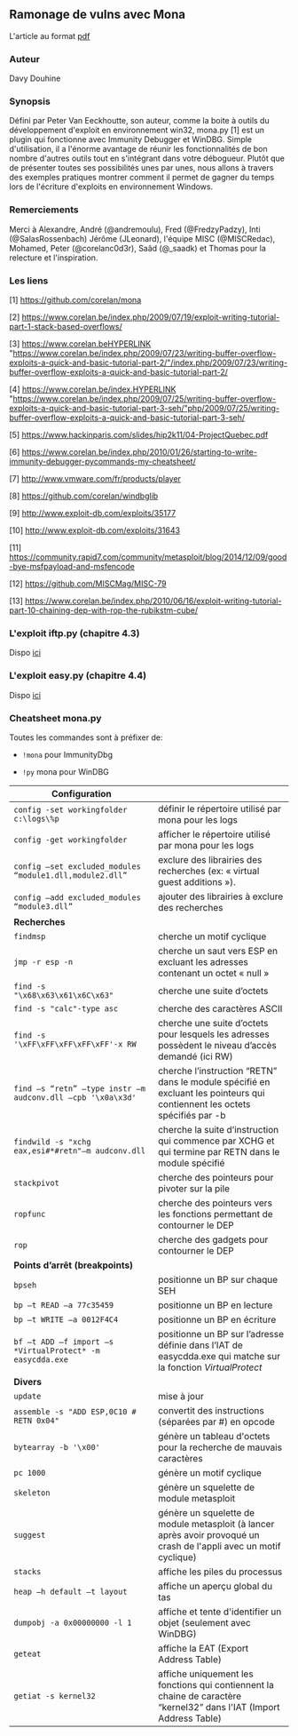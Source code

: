 ## Ramonage de vulns avec Mona
L'article au format [pdf](https://github.com/randorisec/articles/blob/master/MISC79_Mona/MISC79-Ramonage_de_vulns_avec_Mona.py-Davy_Douhine.pdf)

### Auteur
Davy Douhine

### Synopsis
Défini par Peter Van Eeckhoutte, son auteur, comme la boite à outils du développement d'exploit en environnement win32, mona.py [1] est un plugin qui fonctionne avec Immunity Debugger et WinDBG. Simple d'utilisation, il a l'énorme avantage de réunir les fonctionnalités de bon nombre d'autres outils tout en s'intégrant dans votre débogueur.
Plutôt que de présenter toutes ses possibilités unes par unes, nous allons à travers des exemples pratiques montrer comment il permet de gagner du temps lors de l'écriture d'exploits en environnement Windows.

### Remerciements
Merci à Alexandre, André (@andremoulu), Fred (@FredzyPadzy), Inti (@SalasRossenbach) Jérôme (JLeonard), l'équipe MISC (@MISCRedac), Mohamed, Peter (@corelanc0d3r), Saâd (@_saadk) et Thomas pour la relecture et l'inspiration.

### Les liens
[1] https://github.com/corelan/mona

[2] https://www.corelan.be/index.php/2009/07/19/exploit-writing-tutorial-part-1-stack-based-overflows/

[3] https://www.corelan.beHYPERLINK "https://www.corelan.be/index.php/2009/07/23/writing-buffer-overflow-exploits-a-quick-and-basic-tutorial-part-2/"/index.php/2009/07/23/writing-buffer-overflow-exploits-a-quick-and-basic-tutorial-part-2/

[4] https://www.corelan.be/index.HYPERLINK "https://www.corelan.be/index.php/2009/07/25/writing-buffer-overflow-exploits-a-quick-and-basic-tutorial-part-3-seh/"php/2009/07/25/writing-buffer-overflow-exploits-a-quick-and-basic-tutorial-part-3-seh/

[5] https://www.hackinparis.com/slides/hip2k11/04-ProjectQuebec.pdf

[6] https://www.corelan.be/index.php/2010/01/26/starting-to-write-immunity-debugger-pycommands-my-cheatsheet/

[7] http://www.vmware.com/fr/products/player

[8] https://github.com/corelan/windbglib

[9] http://www.exploit-db.com/exploits/35177

[10] http://www.exploit-db.com/exploits/31643

[11] https://community.rapid7.com/community/metasploit/blog/2014/12/09/good-bye-msfpayload-and-msfencode

[12] https://github.com/MISCMag/MISC-79

[13] https://www.corelan.be/index.php/2010/06/16/exploit-writing-tutorial-part-10-chaining-dep-with-rop-the-rubikstm-cube/

### L'exploit iftp.py (chapitre 4.3)
Dispo [ici](https://github.com/randorisec/articles/blob/master/MISC79/iftp.py)

### L'exploit easy.py (chapitre 4.4)
Dispo [ici](https://github.com/randorisec/articles/blob/master/MISC79/easy.py)

### Cheatsheet mona.py
Toutes les commandes sont à préfixer de:
- ```!mona``` pour ImmunityDbg

- ```!py``` mona pour WinDBG

|**Configuration**||
|---|---|
|```config -set workingfolder c:\logs\%p```|définir le répertoire utilisé par mona pour les logs
|```config -get workingfolder```|afficher le répertoire utilisé par mona pour les logs
|```config –set excluded_modules “module1.dll,module2.dll”```|exclure des librairies des recherches (ex: « virtual guest additions »).
|```config –add excluded_modules “module3.dll”```|ajouter des librairies à exclure des recherches
|**Recherches**||
|```findmsp```|cherche un motif cyclique
|```jmp -r esp -n```|cherche un saut vers ESP en excluant les adresses contenant un octet « null »
|```find -s "\x68\x63\x61\x6C\x63"```|cherche une suite d’octets
|```find -s "calc"-type asc```|cherche des caractères ASCII
|```find -s '\xFF\xFF\xFF\xFF\xFF'-x RW```|cherche une suite d’octets pour lesquels les adresses possèdent le niveau d’accès demandé (ici RW)
|```find –s “retn” –type instr –m audconv.dll –cpb '\x0a\x3d'```|cherche l’instruction “RETN” dans le module spécifié en excluant les pointeurs qui contiennent les octets spécifiés par -b
|```findwild -s "xchg eax,esi#*#retn"–m audconv.dll```|cherche la suite d’instruction qui commence par XCHG et qui termine par RETN dans le module spécifié
|```stackpivot```|cherche des pointeurs pour pivoter sur la pile
|```ropfunc```|cherche des pointeurs vers les fonctions permettant de contourner le DEP
|```rop```|cherche des gadgets pour contourner le DEP
|**Points d’arrêt (breakpoints)**||
|```bpseh```|positionne un BP sur chaque SEH
|```bp –t READ –a 77c35459```|positionne un BP en lecture
|```bp –t WRITE –a 0012F4C4```|positionne un BP en écriture
|```bf –t ADD –f import –s *VirtualProtect* -m easycdda.exe```|positionne un BP sur l’adresse définie dans l’IAT de easycdda.exe qui matche sur la fonction *VirtualProtect*
|**Divers**||
|```update```|mise à jour
|```assemble -s "ADD ESP,0C10 # RETN 0x04"```|convertit des instructions (séparées par #) en opcode
|```bytearray -b '\x00'```|génère un tableau d'octets pour la recherche de mauvais caractères
|```pc 1000```|génère un motif cyclique
|```skeleton```|génère un squelette de module metasploit
|```suggest```|génère un squelette de module metasploit (à lancer après avoir provoqué un crash de l'appli avec un motif cyclique)
|```stacks```|affiche les piles du processus
|```heap –h default –t layout```|affiche un aperçu global du tas
|```dumpobj -a 0x00000000 -l 1```|affiche et tente d'identifier un objet (seulement avec WinDBG)
|```geteat```|affiche la EAT (Export Address Table)
|```getiat -s kernel32```|affiche uniquement les fonctions qui contiennent la chaine de caractère “kernel32” dans l'IAT (Import Address Table)